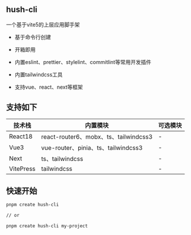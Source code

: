 ## hush-cli

一个基于vite5的上层应用脚手架

- 基于命令行创建

- 开箱即用

- 内置eslint、prettier、stylelint、commitlint等常用开发插件

- 内置tailwindcss工具

- 支持vue、react、next等框架

## 支持如下

| 技术栈    | 内置模块                              | 可选模块 |
| --------- | ------------------------------------- | -------- |
| React18   | react-router6、mobx、ts、tailwindcss3 | -        |
| Vue3      | vue-router、pinia、ts、tailwindcss3   | -        |
| Next      | ts、tailwindcss                       | -        |
| VitePress | tailwindcss                           | -        |

## 快速开始

```bash
pnpm create hush-cli

// or

pnpm create hush-cli my-project
```
